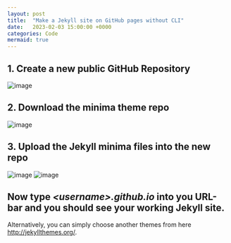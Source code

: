 ```yaml
---
layout: post
title:  "Make a Jekyll site on GitHub pages without CLI"
date:   2023-02-03 15:00:00 +0000
categories: Code
mermaid: true
---
```

## 1. Create a new public GitHub Repository
![image](https://user-images.githubusercontent.com/115409427/216627181-afb7283a-cf90-4bd9-9514-d215ad3a965f.png)

## 2. Download the minima theme repo
![image](https://user-images.githubusercontent.com/115409427/216628754-22687fa5-0307-405c-a498-bb7a92478275.png)


## 3. Upload the Jekyll minima files into the new repo
![image](https://user-images.githubusercontent.com/115409427/216628828-508d881a-6739-494c-a339-9dd768497636.png)
![image](https://user-images.githubusercontent.com/115409427/216629368-4f89319f-7551-452c-866b-5d2cacbcdf96.png)

## Now type _\<username\>.github.io_ into you URL-bar and you should see your working Jekyll site.

Alternatively, you can simply choose another themes from here http://jekyllthemes.org/.

